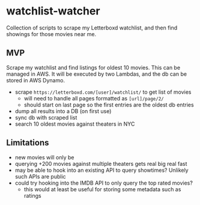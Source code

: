 # watchlist-watcher
Collection of scripts to scrape my Letterboxd watchlist, and then find showings for those movies near me.

## MVP

Scrape my watchlist and find listings for oldest 10 movies. This can be managed in AWS. It will be executed by two Lambdas, and the db can be stored in AWS Dynamo.

- scrape `https://letterboxd.com/[user]/watchlist/` to get list of movies
  - will need to handle all pages formatted as `[url]/page/2/`
  - should start on last page so the first entries are the oldest db entries
- dump all results into a DB (on first use)
- sync db with scraped list
- search 10 oldest movies against theaters in NYC

## Limitations

- new movies will only be 
- querying +200 movies against multiple theaters gets real big real fast
- may be able to hook into an existing API to query showtimes? Unlikely such APIs are public
- could try hooking into the IMDB API to only query the top rated movies?
  - this would at least be useful for storing some metadata such as ratings
